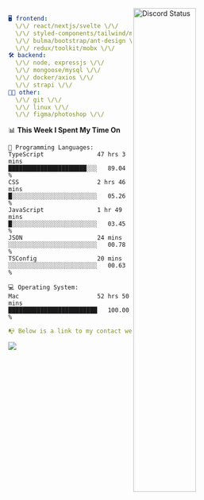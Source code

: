 
<a href="https://discord.com/users/279302975371870218" target="_blank">
    <img width="50%" align="right" alt="Discord Status" src="https://lanyard.cnrad.dev/api/279302975371870218?bg=161B22&borderRadius=5px%205px%200%200&hideTimestamp=true&idleMessage=Just%20chillin%27%20at%20the%20moment&animated=true">
</a>

```yaml
🖥️ frontend: 
  \/\/ react/nextjs/svelte \/\/
  \/\/ styled-components/tailwind/mui/
  \/\/ bulma/bootstrap/ant-design \/\/
  \/\/ redux/toolkit/mobx \/\/
🛠 backend: 
  \/\/ node, expressjs \/\/
  \/\/ mongoose/mysql \/\/
  \/\/ docker/axios \/\/
  \/\/ strapi \/\/
👨‍💻 other: 
  \/\/ git \/\/ 
  \/\/ linux \/\/
  \/\/ figma/photoshop \/\/
```
<!--START_SECTION:waka-->
📊 **This Week I Spent My Time On** 

```text
💬 Programming Languages: 
TypeScript               47 hrs 3 mins       ██████████████████████░░░   89.04 % 
CSS                      2 hrs 46 mins       █░░░░░░░░░░░░░░░░░░░░░░░░   05.26 % 
JavaScript               1 hr 49 mins        █░░░░░░░░░░░░░░░░░░░░░░░░   03.45 % 
JSON                     24 mins             ░░░░░░░░░░░░░░░░░░░░░░░░░   00.78 % 
TSConfig                 20 mins             ░░░░░░░░░░░░░░░░░░░░░░░░░   00.63 % 

💻 Operating System: 
Mac                      52 hrs 50 mins      █████████████████████████   100.00 % 
```


<!--END_SECTION:waka-->
```yaml
📭 Below is a link to my contact website 
```
<a href="https://mxns.xyz" target="_black"> <img src="https://img.shields.io/badge/website-161B22?style=for-the-badge&logo=About.me&logoColor=white"></img> <a/>
